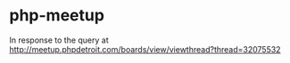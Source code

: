 php-meetup
==========

In response to the query at http://meetup.phpdetroit.com/boards/view/viewthread?thread=32075532